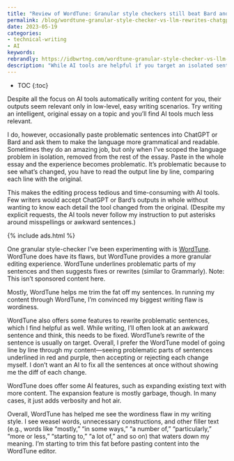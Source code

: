 ```yaml
---
title: "Review of WordTune: Granular style checkers still beat Bard and ChatGPT"
permalink: /blog/wordtune-granular-style-checker-vs-llm-rewrites-chatgpt
date: 2023-05-19
categories:
- technical-writing
- AI
keywords: 
rebrandly: https://idbwrtng.com/wordtune-granular-style-checker-vs-llm-rewrites-chatgpt
description: "While AI tools are helpful if you target an isolated sentence or paragraph, I prefer more granular line-by-line style checking tools instead because I want to know what content has changed."
---
```


* TOC
{:toc}

Despite all the focus on AI tools automatically writing content for you, their outputs seem relevant only in low-level, easy writing scenarios. Try writing an intelligent, original essay on a topic and you’ll find AI tools much less relevant.

I do, however, occasionally paste problematic sentences into ChatGPT or Bard and ask them to make the language more grammatical and readable. Sometimes they do an amazing job, but only when I’ve scoped the language problem in isolation, removed from the rest of the essay. Paste in the whole essay and the experience becomes problematic. It’s problematic because to see what’s changed, you have to read the output line by line, comparing each line with the original. 

This makes the editing process tedious and time-consuming with AI tools. Few writers would accept ChatGPT or Bard’s outputs in whole without wanting to know each detail the tool changed from the original. (Despite my explicit requests, the AI tools never follow my instruction to put asterisks around misspellings or awkward sentences.) 

{% include ads.html %}

One granular style-checker I’ve been experimenting with is [WordTune](https://www.wordtune.com/). WordTune does have its flaws, but WordTune provides a more granular editing experience. WordTune underlines problematic parts of my sentences and then suggests fixes or rewrites (similar to Grammarly).  Note: This isn’t sponsored content here.

Mostly, WordTune helps me trim the fat off my sentences. In running my content through WordTune, I’m convinced my biggest writing flaw is wordiness. 

WordTune also offers some features to rewrite problematic sentences, which I find helpful as well. While writing, I’ll often look at an awkward sentence and think, this needs to be fixed. WordTune’s rewrite of the sentence is usually on target. Overall, I prefer the WordTune model of going line by line through my content—seeing problematic parts of sentences underlined in red and purple, then accepting or rejecting each change myself. I don’t want an AI to fix all the sentences at once without showing me the diff of each change.

WordTune does offer some AI features, such as expanding existing text with more content. The expansion feature is mostly garbage, though. In many cases, it just adds verbosity and hot air.

Overall, WordTune has helped me see the wordiness flaw in my writing style. I see weasel words, unnecessary constructions, and other filler text (e.g., words like “mostly,” “in some ways,” “a number of,” “particularly,” “more or less,” “starting to,” “a lot of,” and so on) that waters down my meaning. I’m starting to trim this fat before pasting content into the WordTune editor.

